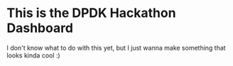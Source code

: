 # This is the DPDK Hackathon Dashboard

I don't know what to do with this yet, but I just wanna make something that looks kinda cool :)
